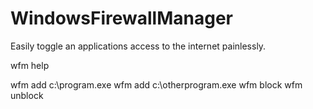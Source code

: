 # WindowsFirewallManager

Easily toggle an applications access to the internet painlessly. 

wfm help

wfm add c:\program.exe
wfm add c:\otherprogram.exe
wfm block
wfm unblock
